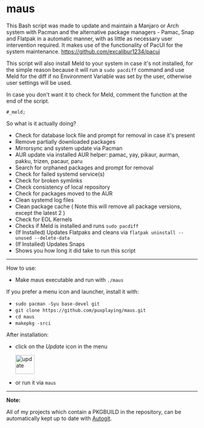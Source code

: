 # maus

This Bash script was made to update and maintain a Manjaro or Arch system with Pacman 
and the alternative package managers - Pamac, Snap and Flatpak in a automatic manner, 
with as little as necessary user intervention required.
It makes use of the functionality of PacUI 
for the system maintenance. https://github.com/excalibur1234/pacui

This script will also install Meld to your system in case it's not installed, for the simple reason because it will run a ```sudo pacdiff``` command and use Meld for the diff if no Environment Variable was set by the user, otherwise user settings will be used.

In case you don't want it to check for Meld, comment the function at the end of the script.
```
#_meld;
```

So what is it actually doing?

  - Check for database lock file and prompt for removal in case it's present
  - Remove partially downloaded packages
  - Mirrorsync and system update via Pacman
  - AUR update via installed AUR helper: pamac, yay, pikaur, aurman, pakku, trizen, pacaur, paru
  - Search for orphaned packages and prompt for removal
  - Check for failed systemd service(s)
  - Check for broken symlinks
  - Check consistency of local repository
  - Check for packages moved to the AUR
  - Clean systemd log files
  - Clean package cache ( Note this will remove all package versions, except the latest 2 )
  - Check for EOL Kernels
  - Checks if Meld is installed and runs ```sudo pacdiff```
  - (If Installed) Updates Flatpaks and cleans via ```flatpak uninstall --unused --delete-data```
  - (If Installed) Updates Snaps
  - Shows you how long it did take to run this script
  
  ---
  
  How to use:
  
   - Make maus executable and run with ```./maus```
   
   If you prefer a menu icon and launcher, install it with:
   
   - ```sudo pacman -Syu base-devel git```
   - ```git clone https://github.com/puxplaying/maus.git```
   - ```cd maus```
   - ```makepkg -srci``` 
   
   After installation:
   
   - click on the *Update* icon in the menu
   
     <img src="https://github.com/puxplaying/maus/blob/master/update.png" alt="update" width="50" height="50" />

   - or run it via ```maus```

---

**Note:**

All of my projects which contain a PKGBUILD in the repository, can be automatically kept up to date with [Autogit](https://github.com/puxplaying/autogit).  

